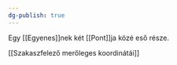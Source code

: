 ```yaml
---
dg-publish: true
---
```

Egy [[Egyenes]]nek két [[Pont]]ja közé eső része.

[[Szakaszfelező merőleges koordinátái]]